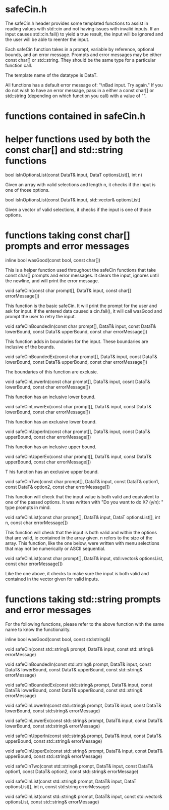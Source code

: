# safeCin.h
The safeCin.h header provides some templated functions to assist in reading values with std::cin and not having issues with invalid inputs. 
If an input causes std::cin.fail() to yield a true result, the input will be ignored and the user will be able to reenter the input. 

Each safeCin function takes in a prompt, variable by reference, optional bounds, and an error message.
Prompts and error messages may be either const char[] or std::string. They should be the same type for a particular function call. 

The template name of the datatype is DataT.

All functions has a default error message of: "\nBad input. Try again."
If you do not wish to have an error message, pass in a either a const char[] or std::string (depending on which function you call)
with a value of "".

# functions contained in safeCin.h

# helper functions used by both the const char[] and std::string functions

bool isInOptionsList(const DataT& input, DataT optionsList[], int n)

  Given an array with valid selections and length n, it checks if the input is one of those options.
  
  

bool isInOptionsList(const DataT& input, std::vector<DataT>& optionsList)
  
  Given a vector of valid selections, it checks if the input is one of those options.


# functions taking const char[] prompts and error messages

inline bool wasGood(const bool, const char[])

This is a helper function used throughout the safeCin functions that take const char[] prompts and error messages.
It clears the input, ignores until the newline, and will print the error message.







void safeCin(const char prompt[], DataT& input, const char[] errorMessage[])

This function is the basic safeCin. It will print the prompt for the user and ask for input. 
If the entered data caused a cin.fail(), it will call wasGood and prompt the user to retry the input.


void safeCinBoundedIn(const char prompt[], DataT& input, const DataT& lowerBound, const DataT& upperBound, const char errorMessage[])

This function adds in boundaries for the input. These boundaries are inclusive of the bounds.


void safeCinBoundedEx(const char prompt[], DataT& input, const DataT& lowerBound, const DataT& upperBound, const char errorMessage[])

The boundaries of this function are exclusie.


void safeCinLowerIn(const char prompt[], DataT& input, cosnt DataT& lowerBound, const char errorMessage[])

This function has an inclusive lower bound.


void safeCinLowerEx(const char prompt[], DataT& input, const DataT& lowerBound, const char errorMessage[])

This function has an exclusive lower bound.


void safeCinUpperIn(const char prompt[], DataT& input, const DataT& upperBound, const char errorMessage[])

This function has an inclusive upper bound.


void safeCinUpperEx(const char prompt[], DataT& input, const DataT& upperBound, const char errorMessage[])

T his function has an exclusive upper bound.


void safeCinTwo(const char prompt[], DataT& input, const DataT& option1, const DataT& option2, const char errorMessage[])

This function will check that the input value is both valid and equivalent to one of the passed options.
It was written with "Do you want to do X? (y/n): " type prompts in mind.


void safeCinList(const char prompt[], DataT& input, DataT optionsList[], int n, const char errorMessage[])

This function will check that the input is both valid and within the options that are valid, ie contained in the array given. n refers to the size of the array. This function, like the one below, were written with menu selections that may not be numerically or ASCII sequential. 
 
 
void safeCinList(const char prompt[], DataT& input, std::vector<DataT>& optionsList, const char errorMessage[])
 
 Like the one above, it checks to make sure the input is both valid and contained in the vector given for valid inputs.


# functions taking std::string prompts and error messages

For the following functions, please refer to the above function with the same name to know the functionality.

inline bool wasGood(const bool, const std:string&)

void safeCin(const std::string& prompt, DataT& input, const std::string& errorMessage)

void safeCinBoundedIn(const std::string& prompt, DataT& input, const DataT& lowerBound, const DataT& upperBound, const std::string& errorMessage)

void safeCinBoundedEx(const std::string& prompt, DataT& input, const DataT& lowerBound, const DataT& upperBound, const std::string& errorMessage)

void safeCinLowerIn(const std::string& prompt, DataT& input, const DataT& lowerBound, const std:string& errorMessage)

void safeCinLowerEx(const std::string& prompt, DataT& input, const DataT& lowerBound, const std:string& errorMessage)

void safeCinUpperIn(const std::string& prompt, DataT& input, const DataT& upperBound, const std::string& errorMessage)

void safeCinUpperEx(const std::string& prompt, DataT& input, const DataT& upperBound, const std::string& errorMessage)

void safeCinTwo(const std::string& prompt, DataT& input, const DataT& option1, const DataT& option2, const std::string& errorMessage)

void safeCinList(const std::string& prompt, DataT& input, DataT optionsList[], int n, const std:string errorMessage)

void safeCinList(const std::string& prompt, DataT& input, const std::vector<DataT>& optionsList, const std::string& errorMessage)
